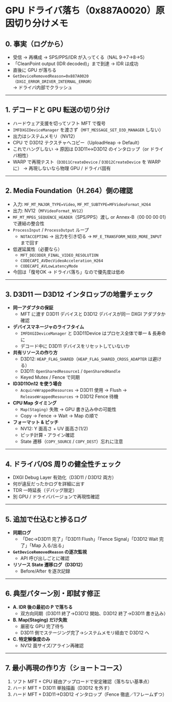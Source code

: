 # GPU ドライバ落ち（0x887A0020）原因切り分けメモ

## 0. 事実（ログから）
- 受信 → 再構成 → SPS/PPS/IDR が入ってくる（NAL 9→7→8→5）
- 「CleanPoint output (IDR decoded)」まで到達 → IDR は成功
- 直後に GPU が落ちる  
- `GetDeviceRemovedReason=0x887A0020（DXGI_ERROR_DRIVER_INTERNAL_ERROR）`  
  → ドライバ内部でクラッシュ

---

## 1. デコードと GPU 転送の切り分け
- ハードウェア支援を切ってソフト MFT で復号
- `IMFDXGIDeviceManager` を渡さず（`MFT_MESSAGE_SET_D3D_MANAGER` しない）
- 出力はシステムメモリ（NV12）
- CPU で D3D12 テクスチャへコピー（UploadHeap → Default）
- これでハングしない → 原因は D3D11↔D3D12 のインタロップ（or ドライバ相性）
- WARP で再現テスト（`D3D11CreateDevice` / `D3D12CreateDevice` を WARP に）
  → 再現しないなら物理 GPU / ドライバ固有

---

## 2. Media Foundation（H.264）側の確認
- 入力: `MF_MT_MAJOR_TYPE=Video`, `MF_MT_SUBTYPE=MFVideoFormat_H264`
- 出力: NV12（`MFVideoFormat_NV12`）
- `MF_MT_MPEG_SEQUENCE_HEADER`（SPS/PPS）渡し or Annex-B（00 00 00 01）で連結の整合性
- `ProcessInput` / `ProcessOutput` ループ
  - `NOTACCEPTING` → 出力を引き切る → `MF_E_TRANSFORM_NEED_MORE_INPUT` まで回す
- 低遅延属性（必要なら）
  - `MFT_DECODER_FINAL_VIDEO_RESOLUTION`
  - `CODECAPI_AVDecVideoAcceleration_H264`
  - `CODECAPI_AVLowLatencyMode`
- 今回は「復号OK → ドライバ落ち」なので優先度は低め

---

## 3. D3D11 — D3D12 インタロップの地雷チェック
- **同一アダプタの保証**
  - MFT に渡す D3D11 デバイスと D3D12 デバイスが同一 DXGI アダプタか確認
- **デバイスマネージャのライフタイム**
  - `IMFDXGIDeviceManager` と D3D11Device はプロセス全体で単一 & 長寿命に
  - デコード中に D3D11 デバイスをリセットしていないか
- **共有リソースの作り方**
  - D3D12: `HEAP_FLAG_SHARED`（`HEAP_FLAG_SHARED_CROSS_ADAPTER` は避ける）
  - D3D11: `OpenSharedResource1` / `OpenSharedHandle`
  - Keyed Mutex / Fence で同期
- **ID3D11On12 を使う場合**
  - `AcquireWrappedResources` → D3D11 使用 → Flush → `ReleaseWrappedResources` → D3D12 Fence 待機
- **CPU Map タイミング**
  - `Map(Staging)` 失敗 → GPU 書き込み中の可能性
  - Copy → Fence → Wait → Map の順で
- **フォーマット & ピッチ**
  - NV12: Y 面高さ + UV 面高さ(1/2)
  - ピッチ計算・アライン確認
  - State 遷移（`COPY_SOURCE` / `COPY_DEST`）忘れに注意

---

## 4. ドライバ/OS 周りの健全性チェック
- DXGI Debug Layer 有効化（D3D11 / D3D12 両方）
- 何が違反だったかログを詳細に出す
- TDR 一時延長（デバッグ限定）
- 別 GPU / ドライババージョンで再現性確認

---

## 5. 追加で仕込むと捗るログ
- **同期ログ**
  - 「Dec→D3D11 完了」「D3D11 Flush」「Fence Signal」「D3D12 Wait 完了」「Map 入る/出る」
- **`GetDeviceRemovedReason` の逐次監視**
  - API 呼び出しごとに確認
- **リソース State 遷移ログ（D3D12）**
  - Before/After を逐次記録

---

## 6. 典型パターン別・即試す修正
- **A. IDR 後の最初の P で落ちる**
  - 双方向同期（D3D11 終了→D3D12 開始、D3D12 終了→D3D11 書き込み）
- **B. Map(Staging) だけ失敗**
  - 厳密な GPU 完了待ち
  - D3D11 側でステージング完了→システムメモリ経由で D3D12 へ
- **C. 特定解像度のみ**
  - NV12 面サイズ/アライン再確認

---

## 7. 最小再現の作り方（ショートコース）
1. ソフト MFT + CPU 経由アップロードで安定確認（落ちない基準点）
2. ハード MFT + D3D11 単独描画（D3D12 を外す）
3. ハード MFT + D3D11→D3D12 インタロップ（Fence 徹底／1フレームずつ）
